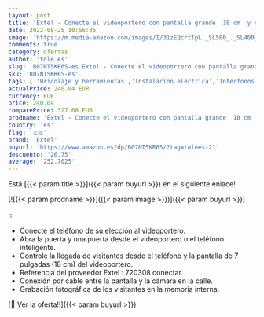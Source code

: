```yaml
---
layout: post
title: 'Extel - Conecte el videoportero con pantalla grande  18 cm  y conéctelo a teléfonos inteligentes Android o Apple  versión antigua  24V'
date: 2022-08-25 10:56:35
image: 'https://m.media-amazon.com/images/I/31zEQcrtTpL._SL500_._SL400_.jpg'
comments: true
category: ofertas
author: 'tole.es'
slug: 'B07NT5KR6S-es Extel - Conecte el videoportero con pantalla grande 18 cm...'
sku: 'B07NT5KR6S-es'
tags: [ 'Bricolaje y herramientas','Instalación eléctrica','Interfonos','apple','extel','🇪🇸', ]
actualPrice: 240.04 EUR
currency: EUR
price: 240.04
comparePrice: 327.68 EUR
prodname: 'Extel - Conecte el videoportero con pantalla grande  18 cm  y conéctelo a teléfonos inteligentes Android o Apple  versión antigua  24V'
country: 'es'
flag: '🇪🇸'
brand: 'Extel'
buyurl: 'https://www.amazon.es/dp/B07NT5KR6S/?tag=tolees-21'
descuento: '26.75'
average: '252.7025'
---
```


Está [{{< param title >}}]({{< param buyurl >}}) en el siguiente enlace!

[![{{< param prodname >}}]({{< param image >}})]({{< param buyurl >}})

ℹ️:

- Conecte el teléfono de su elección al videoportero.
- Abra la puerta y una puerta desde el videoportero o el teléfono inteligente.
- Controle la llegada de visitantes desde el teléfono y la pantalla de 7 pulgadas (18 cm) del videoportero.
- Referencia del proveedor Extel : 720308 conectar.
- Conexión por cable entre la pantalla y la cámara en la calle.
- Grabación fotográfica de los visitantes en la memoria interna.

[🛒 Ver la oferta!!]({{< param buyurl >}})
